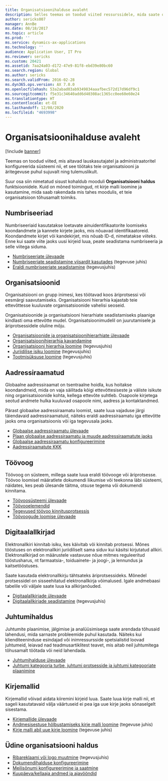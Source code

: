 ```yaml
---
title: Organisatsioonihalduse avaleht
description: Selles teemas on toodud viited ressurssidele, mida saate oma organisatsioonis kasutada.
author: sericks007
manager: AnnBe
ms.date: 08/18/2017
ms.topic: article
ms.prod: ''
ms.service: dynamics-ax-applications
ms.technology: ''
audience: Application User, IT Pro
ms.reviewer: sericks
ms.custom: 20421
ms.assetid: 7aa24a03-d172-47e9-81f8-ebd39e80bc60
ms.search.region: Global
ms.author: sericks
ms.search.validFrom: 2016-02-28
ms.dyn365.ops.version: AX 7.0.0
ms.openlocfilehash: 53a2abad03ab9349834aaafbec572d17d96df9c1
ms.sourcegitcommit: f5e31c34640add6d40308ac1365cc0ee60e60e24
ms.translationtype: HT
ms.contentlocale: et-EE
ms.lasthandoff: 12/08/2020
ms.locfileid: "4693998"
---
```

# <a name="organization-administration-home-page"></a>Organisatsioonihalduse avaleht

[!include [banner](../includes/banner.md)]

Teemas on toodud viited, mis aitavad lauskasutajatel ja administraatoritel konfigureerida süsteemi nii, et see töötaks teie organisatsiooni ja äritegevuse puhul sujuvalt ning tulemuslikult.

Suur osa siin nimetatud sisust kohaldub mooduli **Organisatsiooni haldus** funktsioonidele. Kuid on mõned toimingud, nt kirje malli loomine ja kasutamine, mida saab rakendada mis tahes moodulis, et teie organisatsioon tõhusamalt toimiks.

## <a name="number-sequences"></a>Numbriseeriad

Numbriseeriaid kasutatakse loetavate ainuidentifikaatorite loomiseks koondandmete ja kannete kirjete jaoks, mis nõuavad identifikaatoreid. Koondandmete kirjet või kandekirjet, mis nõuab ID-d, nimetatakse *viiteks*. Enne kui saate viite jaoks uusi kirjeid luua, peate seadistama numbriseeria ja selle viitega siduma.

- [Numbriseeriate ülevaade](number-sequence-overview.md)
- [Numbriseeriate seadistamine viisardit kasutades](tasks/set-up-number-sequences-wizard.md) (tegevuse juhis)
- [Eraldi numbriseeriate seadistamine](tasks/set-up-number-sequences-individual-basis.md) (tegevusjuhis)

## <a name="organizations"></a>Organisatsioonid

Organisatsiooni on grupp inimesi, kes töötavad koos äriprotsessi või eesmärgi saavutamiseks. Organisatsiooni hierarhia kajastab teie ettevõttesse kuuluvate organisatsioonide vahelisi seoseid.

Organisatsioonide ja organisatsiooni hierarhiate seadistamiseks plaanige kindlasti oma ettevõtte mudel. Organisatsioonimudelil on juurutamisele ja äriprotsessidele oluline mõju.

- [Organisatsioonide ja organisatsioonihierarhiate ülevaade](organizations-organizational-hierarchies.md)
- [Organisatsioonihierarhia kavandamine](plan-organizational-hierarchy.md)
- [Organisatsiooni hierarhia loomine](tasks/create-organization-hierarchy.md) (tegevusjuhis)
- [Juriidilise isiku loomine](tasks/create-legal-entity.md) (tegevusjuhis)
- [Tootmisüksuse loomine](tasks/create-operating-unit.md) (tegevusjuhis)

## <a name="address-books"></a>Aadressiraamatud

Globaalne aadressiraamat on tsentraalne hoidla, kus hoitakse koondandmeid, mida on vaja säilitada kõigi ettevõttesiseste ja väliste isikute ning organisatsioonide kohta, kellega ettevõte suhtleb. Osapoole kirjetega seotud andmete hulka kuuluvad osapoole nimi, aadress ja kontaktandmed.

Pärast globaalse aadressiraamatu loomist, saate luua vajaduse järgi täiendavaid aadressiraamatuid, näiteks eraldi aadressiraamatu iga ettevõtte jaoks oma organisatsioonis või iga tegevusala jaoks.

- [Globaalse aadressiraamatu ülevaade](overview-global-address-book.md)
- [Plaan globaalse aadressiraamatu ja muude aadressiraamatute jaoks](plan-configuration-global-address-book-additional-address-books.md)
- [Globaalse aadressiraamatu konfigureerimine](tasks/configure-global-address-book.md)
- [Aadressiraamatute KKK](qa-address-books.md)

## <a name="workflow"></a>Töövoog

Töövoog on süsteem, millega saate luua eraldi töövooge või äriprotsesse. Töövoo loomisel määratlete dokumendi liikumise või teekonna läbi süsteemi, näidates, kes peab ülesande täitma, otsuse tegema või dokumendi kinnitama.

- [Töövoosüsteemi ülevaade](overview-workflow-system.md)
- [Töövooelemendid](workflow-elements.md)
- [Tegevused töövoo kinnitusprotsessis](workflow-actions.md)
- [Töövoogude loomise ülevaade](create-workflow.md)

## <a name="electronic-signatures"></a>Digitaalallkirjad

Elektronallkiri kinnitab isiku, kes käivitab või kinnitab protsessi. Mõnes tööstuses on elektronallkiri juriidiliselt sama siduv kui käsitsi kirjutatud allkiri. Elektronallkirjad on määrustele vastavuse nõue mitmes reguleeritud tööstusharus, nt farmaatsia-, toiduainete- ja joogi-, ja lennundus ja kaitsetööstuses.

Saate kasutada elektronallkirju tähtsateks äriprotsessideks. Mõnedel protsessidel on sisseehitatud elektronallkirja võimalused. Igale andmebaasi tabelile või väljale saate luua ka allkirjanõuded.

- [Digitaalallkirjade ülevaade](electronic-signature-overview.md)
- [Digitaalallkirjade seadistamine](tasks/set-up-electronic-signatures.md) (tegevusjuhis)

## <a name="case-management"></a>Juhtumihaldus

Juhtumite plaanimise, jälgimise ja analüüsimisega saate arendada tõhusaid lahendusi, mida sarnaste probleemide puhul kasutada. Näiteks kui klienditeeninduse esindajad või inimressursside spetsialistid loovad juhtumeid, leiavad nad teadmusartiklitest teavet, mis aitab neil juhtumitega tõhusamalt töötada või neid lahendada.

- [Juhtumihalduse ülevaade](cases.md)
- [Juhtumi kategooria turbe, juhtumi protsesside ja juhtumi kategooriate plaanimine](plan-case-management.md)

## <a name="record-templates"></a>Kirjemallid

Kirjemallid võivad aidata kiiremini kirjeid luua. Saate luua kirje malli nii, et sageli kasutatavaid välja väärtuseid ei pea iga uue kirje jaoks sõnaselgelt sisestama.

- [Kirjemallide ülevaade](record-templates.md)
- [Andmesisestuse hõlbustamiseks kirje malli loomine](../../dev-itpro/data-entities/tasks/create-record-template-facilitate-data-entry.md) (tegevuse juhis)
- [Kirje malli abil uue kirje loomine](../../dev-itpro/data-entities/tasks/use-record-template-new-record.md) (tegevuse juhis)

## <a name="general-organization-administration"></a>Üdine organisatsiooni haldus

- [Ribareklaami või logo muutmine](../get-started/tasks/change-banner-or-logo.md) (tegevusjuhis)
- [Dokumendihalduse konfigureerimine](configure-document-management.md)
- [Meilisõnumi konfigureerimine ja saatmine](configure-email.md)
- [Kuupäeva/kellaaja andmed ja ajavööndid](date-time-zones.md)
